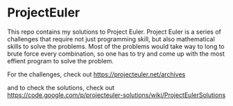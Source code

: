 # ProjectEuler
This repo contains my solutions to Project Euler.  Project Euler is a series of challenges that require not just programming skill, but also mathematical skills to solve the problems.  Most of the problems would take way to long to brute force every combination, so one has to try and come up with the most effient program to solve the problem.

For the challenges, check out https://projecteuler.net/archives

and to check the solutions, check out https://code.google.com/p/projecteuler-solutions/wiki/ProjectEulerSolutions
